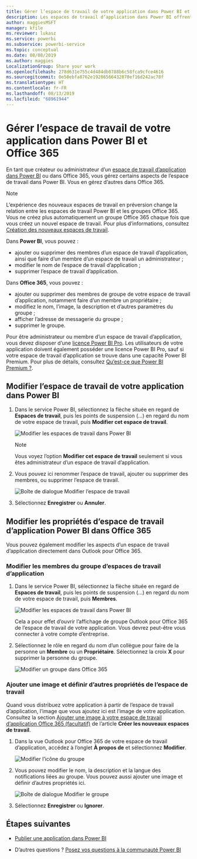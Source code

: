 ```yaml
---
title: Gérer l’espace de travail de votre application dans Power BI et Office 365
description: Les espaces de travail d’application dans Power BI offrent une expérience collaborative basée sur des groupes Office 365. Gérez vos espaces de travail d’application dans Power BI ainsi que dans Office 365.
author: maggiesMSFT
manager: kfile
ms.reviewer: lukasz
ms.service: powerbi
ms.subservice: powerbi-service
ms.topic: conceptual
ms.date: 08/08/2019
ms.author: maggies
LocalizationGroup: Share your work
ms.openlocfilehash: 278d631e755c4d484db0788b6c58fca9cfce4616
ms.sourcegitcommit: 0e50ebfa8762e19286566432870ef16d242ac78f
ms.translationtype: HT
ms.contentlocale: fr-FR
ms.lasthandoff: 08/13/2019
ms.locfileid: "68961944"
---
```

# <a name="manage-your-app-workspace-in-power-bi-and-office-365"></a>Gérer l’espace de travail de votre application dans Power BI et Office 365

En tant que créateur ou administrateur d’un [espace de travail d’application dans Power BI](service-create-distribute-apps.md) ou dans Office 365, vous gérez certains aspects de l’espace de travail dans Power BI. Vous en gérez d’autres dans Office 365.

> [!NOTE]
> L’expérience des nouveaux espaces de travail en préversion change la relation entre les espaces de travail Power BI et les groupes Office 365. Vous ne créez plus automatiquement un groupe Office 365 chaque fois que vous créez un nouvel espace de travail. Pour plus d’informations, consultez [Création des nouveaux espaces de travail](service-create-the-new-workspaces.md).

Dans **Power BI**, vous pouvez :

* ajouter ou supprimer des membres d’un espace de travail d’application, ainsi que faire d’un membre d’un espace de travail un administrateur ;
* modifier le nom de l’espace de travail d’application ;
* supprimer l’espace de travail d’application.

Dans **Office 365**, vous pouvez :

* ajouter ou supprimer des membres de groupe de votre espace de travail d’application, notamment faire d’un membre un propriétaire ;
* modifiez le nom, l’image, la description et d’autres paramètres du groupe ;
* afficher l’adresse de messagerie du groupe ;
* supprimer le groupe.

Pour être administrateur ou membre d’un espace de travail d’application, vous devez disposer d’une [licence Power BI Pro](service-features-license-type.md). Les utilisateurs de votre application doivent également posséder une licence Power BI Pro, sauf si votre espace de travail d’application se trouve dans une capacité Power BI Premium. Pour plus de détails, consultez [Qu’est-ce que Power BI Premium ?](service-premium-what-is.md).

## <a name="edit-your-app-workspace-in-power-bi"></a>Modifier l’espace de travail de votre application dans Power BI

1. Dans le service Power BI, sélectionnez la flèche située en regard de **Espaces de travail**, puis les points de suspension (…) en regard du nom de votre espace de travail, puis **Modifier cet espace de travail**.

   ![Modifier les espaces de travail dans Power BI](media/service-manage-app-workspace-in-power-bi-and-office-365/power-bi-app-ellipsis.png)

   > [!NOTE]
   > Vous voyez l’option **Modifier cet espace de travail** seulement si vous êtes administrateur d’un espace de travail d’application.

1. Vous pouvez ici renommer l’espace de travail, ajouter ou supprimer des membres, ou supprimer l’espace de travail.

   ![Boîte de dialogue Modifier l’espace de travail](media/service-manage-app-workspace-in-power-bi-and-office-365/power-bi-app-edit-workspace.png)

1. Sélectionnez **Enregistrer** ou **Annuler**.

## <a name="edit-power-bi-app-workspace-properties-in-office-365"></a>Modifier les propriétés d’espace de travail d’application Power BI dans Office 365

Vous pouvez également modifier les aspects d’un espace de travail d’application directement dans Outlook pour Office 365.

### <a name="edit-the-members-of-the-app-workspace-group"></a>Modifier les membres du groupe d’espaces de travail d’application

1. Dans le service Power BI, sélectionnez la flèche située en regard de **Espaces de travail**, puis les points de suspension (…) en regard du nom de votre espace de travail, puis **Membres**.

   ![Modifier les espaces de travail dans Power BI](media/service-manage-app-workspace-in-power-bi-and-office-365/power-bi-app-ellipsis-members.png)

   Cela a pour effet d’ouvrir l’affichage de groupe Outlook pour Office 365 de l’espace de travail de votre application. Vous devrez peut-être vous connecter à votre compte d’entreprise.

1. Sélectionnez le rôle en regard du nom d’un collègue pour faire de la personne un **Membre** ou un **Propriétaire**. Sélectionnez la croix **X** pour supprimer la personne du groupe.

   ![Modifier un groupe dans Office 365](media/service-manage-app-workspace-in-power-bi-and-office-365/pbi_managegroupo365.png)

### <a name="add-an-image-and-set-other-workspace-properties"></a>Ajouter une image et définir d’autres propriétés de l’espace de travail

Quand vous distribuez votre application à partir de l’espace de travail d’application, l’image que vous ajoutez ici est l’image de votre application. Consultez la section [Ajouter une image à votre espace de travail d’application Office 365 (facultatif)](service-create-workspaces.md#add-an-image-to-your-office-365-app-workspace-optional) de l’article **Créer les nouveaux espaces de travail**.

1. Dans la vue Outlook pour Office 365 de votre espace de travail d’application, accédez à l’onglet **À propos de** et sélectionnez **Modifier**.

    ![Modifier l’icône du groupe](media/service-manage-app-workspace-in-power-bi-and-office-365/pbi_editgroupo365.png)
1. Vous pouvez modifier le nom, la description et la langue des notifications liées au groupe. Vous pouvez aussi ajouter une image et définir d’autres propriétés ici.

   ![Boîte de dialogue Modifier le groupe](media/service-manage-app-workspace-in-power-bi-and-office-365/pbi_editgrpo365dialog.png)

1. Sélectionnez **Enregistrer** ou **Ignorer**.

## <a name="next-steps"></a>Étapes suivantes

* [Publier une application dans Power BI](service-create-distribute-apps.md)

* D’autres questions ? [Posez vos questions à la communauté Power BI](http://community.powerbi.com/)
